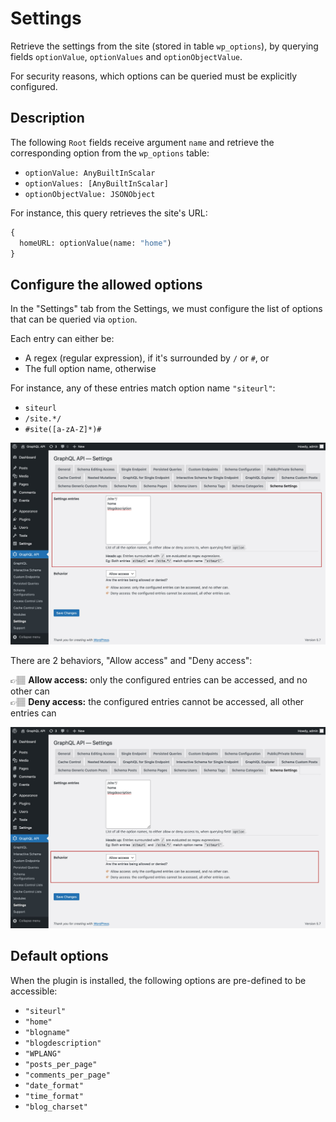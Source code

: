# Settings

Retrieve the settings from the site (stored in table `wp_options`), by querying fields `optionValue`, `optionValues` and `optionObjectValue`.

For security reasons, which options can be queried must be explicitly configured.

## Description

The following `Root` fields receive argument `name` and retrieve the corresponding option from the `wp_options` table:

- `optionValue: AnyBuiltInScalar`
- `optionValues: [AnyBuiltInScalar]`
- `optionObjectValue: JSONObject`

For instance, this query retrieves the site's URL:

```graphql
{
  homeURL: optionValue(name: "home")
}
```

## Configure the allowed options

In the "Settings" tab from the Settings, we must configure the list of options that can be queried via `option`.

Each entry can either be:

- A regex (regular expression), if it's surrounded by `/` or `#`, or
- The full option name, otherwise

For instance, any of these entries match option name `"siteurl"`:

- `siteurl`
- `/site.*/`
- `#site([a-zA-Z]*)#`

![Defining the entries for the Settings](../../images/schema-configuration-settings-entries.jpg "Defining the entries for the Settings")

There are 2 behaviors, "Allow access" and "Deny access":

👉🏽 <strong>Allow access:</strong> only the configured entries can be accessed, and no other can<br/>
👉🏽 <strong>Deny access:</strong> the configured entries cannot be accessed, all other entries can

![Defining the access behavior](../../images/schema-configuration-settings-behavior.jpg "Defining the access behavior")

## Default options

When the plugin is installed, the following options are pre-defined to be accessible:

- `"siteurl"`
- `"home"`
- `"blogname"`
- `"blogdescription"`
- `"WPLANG"`
- `"posts_per_page"`
- `"comments_per_page"`
- `"date_format"`
- `"time_format"`
- `"blog_charset"`
